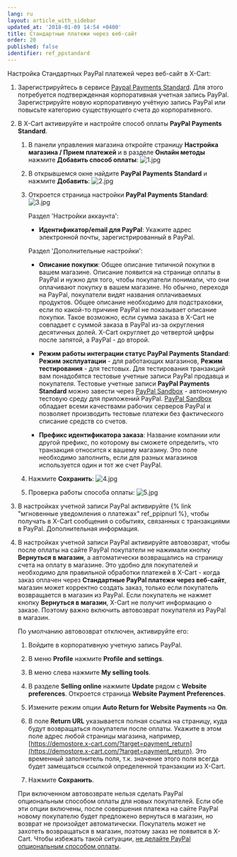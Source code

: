 ```yaml
---
lang: ru
layout: article_with_sidebar
updated_at: '2018-01-09 14:54 +0400'
title: Стандартные платежи через веб-сайт
order: 20
published: false
identifier: ref_ppstandard
---
```

Настройка Стандартных PayPal платежей через веб-сайт в X-Cart:

1.  Зарегистрируйтесь в сервисе [Paypal Payments Standard](https://www.paypal.com/ru/webapps/mpp/standard "Стандартные платежи через веб-сайт"). Для этого потребуется подтвержденная корпоративная учетная запись PayPal. Зарегистрируйте новую корпоративную учётную запись PayPal или повысьте категорию существующего счета до корпоративного. 

2.  В X-Cart активируйте и настройте способ оплаты **PayPal Payments Standard**.

    1.  В панели управления магазина откройте страницу **Настройка магазина / Прием платежей** и в разделе **Онлайн методы** нажмите **Добавить способ оплаты**:
    ![1.jpg]({{site.baseurl}}/attachments/ref_ppstandard/1.jpg)

    2.  В открывшемся окне найдите **PayPal Payments Standard** и нажмите **Добавить**:
![2.jpg]({{site.baseurl}}/attachments/ref_ppstandard/2.jpg)
    
    3.  Откроется страница настройки **PayPal Payments Standard**:
![3.jpg]({{site.baseurl}}/attachments/ref_ppstandard/3.jpg)

         Раздел 'Настройки аккаунта':

         *   **Идентификатор/email для PayPal**: Укажите адрес электронной почты, зарегистрированный в PayPal.

        Раздел 'Дополнительные настройки':

         *   **Описание покупки**: Общее описание типичной покупки в вашем магазине. Описание появится на странице оплаты в PayPal и нужно для того, чтобы покупатели понимали, что они оплачивают покупку в вашем магазине. Но обычно, переходя на PayPal, покупатели видят названия оплачиваемых продуктов. Общее описание необходимо для подстраховки, если по какой-то причине PayPal не показывает описание покупки. Такое возможно, если сумма заказа в X-Cart не совпадает с суммой заказа в PayPal из-за округления десятичных долей. X-Cart округляет до четвертой цифры после запятой, а PayPal - до второй.

         *   **Режим работы интеграции статус PayPal Payments Standard**:  **Режим эксплуатации** - для работающих магазинов, **Режим тестирования** - для тестовых. Для тестирования транзакций вам понадобятся тестовые учетные записи PayPal продавца и покупателя. Тестовые учетные записи **PayPal Payments Standard** можно завести через [PayPal Sandbox](https://developer.paypal.com/docs/classic/lifecycle/ug_sandbox/ "Setting up Paypal Payments Standard")  - автономную тестовую среду для приложений PayPal. [PayPal Sandbox](https://developer.paypal.com/docs/classic/lifecycle/ug_sandbox/ "Setting up Paypal Payments Standard") обладает всеми качествами рабочих серверов PayPal и позволяет производить тестовые платежи без фактического списание средств со счетов.

         *   **Префикс идентификатора заказа**: Название компании или другой префикс, по которому вы сможете определить, что транзакция относится к вашему магазину. Это поле необходимо заполнить, если для разных магазинов используется один и тот же счет PayPal.

    4.   Нажмите **Сохранить**:
         ![4.jpg]({{site.baseurl}}/attachments/ref_ppstandard/4.jpg)

                  
    5.   Проверка работы способа оплаты:
         ![5.jpg]({{site.baseurl}}/attachments/ref_ppstandard/5.jpg)

4.  В настройках учетной записи PayPal активируйте {% link "мгновенные уведомления о платежах" ref_ppipnurl %}, чтобы получать в X-Cart сообщения о событиях, связанных с транзакциями в PayPal. Дополнительная информация.

5.  В настройках учетной записи PayPal активируйте автовозврат, чтобы после оплаты на сайте PayPal покупатели не нажимали кнопку **Вернуться в магазин**, а автоматически возвращались на страницу счета на оплату в магазине. Это удобно для покупателей и необходимо для правильной обработки платежей в X-Cart -  когда заказ оплачен через **Стандартные PayPal платежи через веб-сайт**, магазин может корректно создать заказ, только если покупатель возвращается в магазин из PayPal. Если покупатель не нажмет кнопку **Вернуться в магазин**, X-Cart не получит информацию о заказе. Поэтому важно включить автовозврат покупателя из PayPal в магазин.
    
    По умолчанию автовозврат отключен, активируйте его:

    1.  Войдите в корпоративную учетную запись PayPal.

    2.  В меню **Profile** нажмите **Profile and settings**.

    3.  В меню слева нажмите **My selling tools**.

    4.  В разделе **Selling online** нажмите **Update** рядом с **Website preferences**.  Откроется страница **Website Payment Preferences**.

    5.  Измените режим опции **Auto Return for Website Payments** на **On**.
    
    6.  В поле **Return URL** указывается полная ссылка на страницу, куда будут возвращаться покупатели после оплаты. Укажите в этом поле адрес любой страницы магазина, например, [https://demostore.x-cart.com/?target=payment_return](https://demostore.x-cart.com/?target=payment_return). Это временный заполнитель поля, т.к. значение этого поля всегда будет замещаться ссылкой определенной транзакции из X-Cart. 
    
    7.  Нажмите **Сохранить**.
   
    При включенном автовозврате нельзя сделать PayPal опциональным способом оплаты для новых покупателей. Если обе эти опции включены, после совершения платежа на сайте PayPal новому покупателю будет предложено вернуться в магазин, но возврат не произойдет автоматически. Покупатель может не захотеть возвращаться в магазин, поэтому заказ не появится в X-Cart. Чтобы избежать такой ситуации, [не делайте PayPal опциональным способом оплаты](https://developer.paypal.com/docs/classic/admin/checkout-settings/#making-paypal-account-optional-at-checkout "turning PayPal account optional off").
